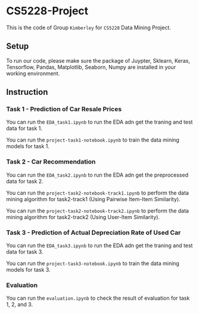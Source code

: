 # CS5228-Project
This is the code of Group `Kimberley` for `CS5228` Data Mining Project.

## Setup
To run our code, please make sure the package of Juypter, Sklearn, Keras, Tensorflow, Pandas, Matplotlib, Seaborn, Numpy are installed in your working environment.

## Instruction

### Task 1 - Prediction of Car Resale Prices

You can run the `EDA_task1.ipynb` to run the EDA adn get the traning and test data for task 1.

You can run the `project-task1-notebook.ipynb` to train the data mining models for task 1.

### Task 2 - Car Recommendation

You can run the `EDA_task2.ipynb` to run the EDA adn get the preprocessed data for task 2.

You can run the `project-task2-notebook-track1.ipynb` to perform the data mining algorithm for task2-track1 (Using Pairwise Item-Item Similarity).

You can run the `project-task2-notebook-track2.ipynb` to perform the data mining algorithm for task2-track2 (Using User-Item Similarity).

### Task 3 - Prediction of Actual Depreciation Rate of Used Car

You can run the `EDA_task3.ipynb` to run the EDA adn get the traning and test data for task 3.

You can run the `project-task3-notebook.ipynb` to train the data mining models for task 3.

### Evaluation

You can run the  `evaluation.ipynb` to check the result of evaluation for task 1, 2, and 3.
